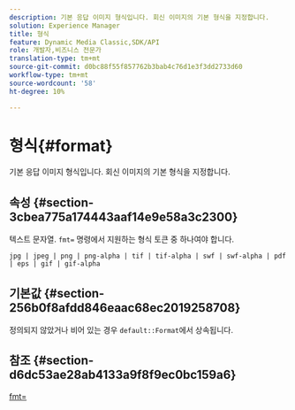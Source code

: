 ```yaml
---
description: 기본 응답 이미지 형식입니다. 회신 이미지의 기본 형식을 지정합니다.
solution: Experience Manager
title: 형식
feature: Dynamic Media Classic,SDK/API
role: 개발자,비즈니스 전문가
translation-type: tm+mt
source-git-commit: d0bc88f55f857762b3bab4c76d1e3f3dd2733d60
workflow-type: tm+mt
source-wordcount: '58'
ht-degree: 10%

---
```



# 형식{#format}

기본 응답 이미지 형식입니다. 회신 이미지의 기본 형식을 지정합니다.

## 속성 {#section-3cbea775a174443aaf14e9e58a3c2300}

텍스트 문자열. `fmt=` 명령에서 지원하는 형식 토큰 중 하나여야 합니다.

`jpg | jpeg | png | png-alpha | tif | tif-alpha | swf | swf-alpha | pdf | eps | gif | gif-alpha`

## 기본값 {#section-256b0f8afdd846eaac68ec2019258708}

정의되지 않았거나 비어 있는 경우 `default::Format`에서 상속됩니다.

## 참조 {#section-d6dc53ae28ab4133a9f8f9ec0bc159a6}

[fmt=](../../../../../ir-api/http-protocol/image-rendering-api-ref/c-ir-http-protocol-ref/c-ir-http-protocol-command-reference/r-ir-fmt.md#reference-4c743f67d56b47c5b774fcc900ff758c)
